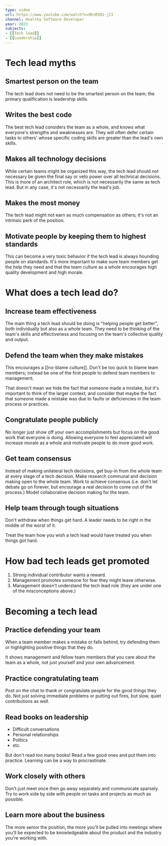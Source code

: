 ```yaml
---
type: video
url: https://www.youtube.com/watch?v=0EvRSD1-jII
channel: Healthy Software Developer
year: 2023
subjects:
- [[Tech lead]]
- [[Leadership]]
---
```


# Tech lead myths

## Smartest person on the team

The tech lead does not need to be the smartest person on the team; the primary qualification is leadership skills.

## Writes the best code

The best tech lead considers the team as a whole, and knows what everyone's strengths and weaknesses are. They will often defer certain tasks to others' whose specific coding skills are greater than the lead's own skills.

## Makes all technology decisions

While certain teams might be organized this way, the tech lead should not necessary be given the final say or veto power over all technical decisions. This is more of an architect role, which is not necessarily the same as tech lead.  But in any case, it's not necessarily the lead's job.

## Makes the most money

The tech lead might not earn as much compensation as others; it's not an intrinsic perk of the position.

## Motivate people by keeping them to highest standards

This can become a very toxic behavior if the tech lead is always hounding people on standards. It's more important to make sure team members get the help they need and that the team culture as a whole encourages high quality development and high morale.

# What does a tech lead do?

## Increase team effectiveness

The main thing a tech lead should be doing is "helping people get better", both individually but also as a whole team. They need to be thinking of the team's skills and effectiveness and focusing on the team's collective quality and output.

## Defend the team when they make mistakes

This encourages a [[no-blame culture]]. Don't be too quick to blame team members; instead be one of the first people to defend team members to management. 

That doesn't mean we hide the fact that someone made a mistake, but it's important to think of the larger context, and consider that maybe the fact that someone made a mistake was due to faults or deficiencies in the team process or practices. 

## Congratulate people publicly

No longer just show off your own accomplishments but focus on the good work that everyone is doing.  Allowing everyone to feel appreciated will increase morale as a whole and motivate people to do more good work.

## Get team consensus

Instead of making unilateral tech decisions, get buy-in from the whole team at every stage of a tech decision.  Make research communal and decision making open to the whole team. Work to achieve consensus (i.e. don't let debate go on forever, but encourage a real decision to come out of the process.)  Model collaborative decision making for the team.

## Help team through tough situations

Don't withdraw when things get hard. A leader needs to be right in the middle of the worst of it.  

Treat the team how you wish a tech lead would have treated you when things got hard.

# How bad tech leads get promoted

1. Strong individual contributor wants a reward.
2. Management promotes someone for fear they might leave otherwise.
3. Management doesn't understand the tech lead role (they are under one of the misconceptions above.)
# Becoming a tech lead

## Practice defending your team

When a team member makes a mistake or falls behind, try defending them or highlighting positive things that they do.

It shows management and fellow team members that you care about the team as a whole, not just yourself and your own advancement.

## Practice congratulating team

Post on the chat to thank or congratulate people for the good things they do. Not just solving immediate problems or putting out fires, but slow, quiet contributions as well.

## Read books on leadership

- Difficult conversations
- Personal relationships
- Politics
- etc.

But don't read _too_ many books! Read a few good ones and put them into practice.  Learning can be a way to procrastinate.

## Work closely with others

Don't just meet once then go away separately and communicate sparsely. Try to work side by side with people on tasks and projects as much as possible.

## Learn more about the business

The more senior the position, the more you'll be pulled into meetings where you'll be expected to be knowledgeable about the product and the industry you're working with. 